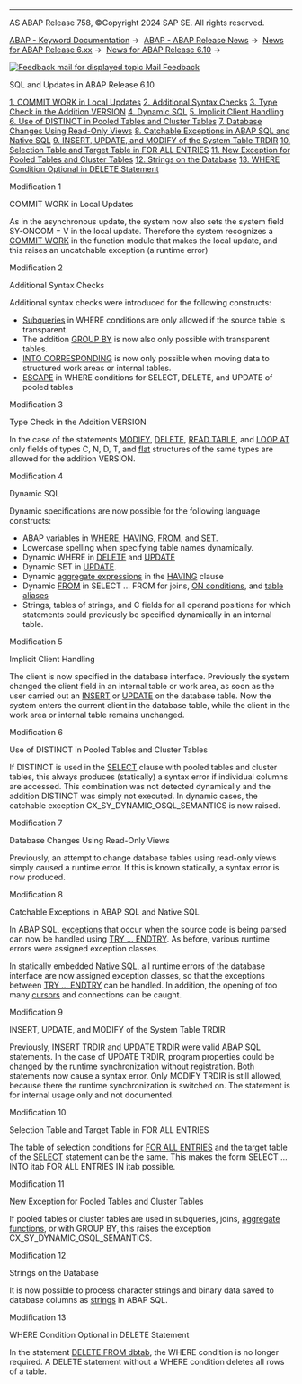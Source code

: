   

* * *

AS ABAP Release 758, ©Copyright 2024 SAP SE. All rights reserved.

[ABAP - Keyword Documentation](https://help.sap.com/doc/abapdocu_758_index_htm/7.58/en-US/abenabap.htm) →  [ABAP - ABAP Release News](https://help.sap.com/doc/abapdocu_758_index_htm/7.58/en-US/abennews.htm) →  [News for ABAP Release 6.xx](https://help.sap.com/doc/abapdocu_758_index_htm/7.58/en-US/abennews-6.htm) →  [News for ABAP Release 6.10](https://help.sap.com/doc/abapdocu_758_index_htm/7.58/en-US/abennews-610.htm) → 

 [![](Mail.gif?object=Mail.gif "Feedback mail for displayed topic") Mail Feedback](mailto:f1_help@sap.com?subject=Feedback%20on%20ABAP%20Documentation&body=Document:%20SQL%20and%20Updates%20in%20ABAP%20Release%206.10%2C%20ABENNEWS-610-SQL%2C%20758%0D%0A%0D%0AError:%0D%0A%0D%0A%0D%0A%0D%0ASuggestion%20for%20improvement:)

SQL and Updates in ABAP Release 6.10

[1\. COMMIT WORK in Local Updates](#!ABAP_MODIFICATION_1@1@)
[2\. Additional Syntax Checks](#!ABAP_MODIFICATION_2@2@)
[3\. Type Check in the Addition VERSION](#!ABAP_MODIFICATION_3@3@)
[4\. Dynamic SQL](#!ABAP_MODIFICATION_4@4@)
[5\. Implicit Client Handling](#!ABAP_MODIFICATION_5@5@)
[6\. Use of DISTINCT in Pooled Tables and Cluster Tables](#!ABAP_MODIFICATION_6@6@)
[7\. Database Changes Using Read-Only Views](#!ABAP_MODIFICATION_7@7@)
[8\. Catchable Exceptions in ABAP SQL and Native SQL](#!ABAP_MODIFICATION_8@8@)
[9\. INSERT, UPDATE, and MODIFY of the System Table TRDIR](#!ABAP_MODIFICATION_9@9@)
[10\. Selection Table and Target Table in FOR ALL ENTRIES](#!ABAP_MODIFICATION_10@10@)
[11\. New Exception for Pooled Tables and Cluster Tables](#!ABAP_MODIFICATION_11@11@)
[12\. Strings on the Database](#!ABAP_MODIFICATION_12@12@)
[13\. WHERE Condition Optional in DELETE Statement](#!ABAP_MODIFICATION_13@13@)

Modification 1   

COMMIT WORK in Local Updates

As in the asynchronous update, the system now also sets the system field SY-ONCOM = V in the local update. Therefore the system recognizes a [COMMIT WORK](https://help.sap.com/doc/abapdocu_758_index_htm/7.58/en-US/abapcommit.htm) in the function module that makes the local update, and this raises an uncatchable exception (a runtime error)

Modification 2   

Additional Syntax Checks

Additional syntax checks were introduced for the following constructs:

-   [Subqueries](https://help.sap.com/doc/abapdocu_758_index_htm/7.58/en-US/abensubquery_glosry.htm "Glossary Entry") in WHERE conditions are only allowed if the source table is transparent.
-   The addition [GROUP BY](https://help.sap.com/doc/abapdocu_758_index_htm/7.58/en-US/abapgroupby_clause.htm) is now also only possible with transparent tables.
-   [INTO CORRESPONDING](https://help.sap.com/doc/abapdocu_758_index_htm/7.58/en-US/abapinto_clause.htm) is now only possible when moving data to structured work areas or internal tables.
-   [ESCAPE](https://help.sap.com/doc/abapdocu_758_index_htm/7.58/en-US/abenwhere_logexp_like.htm) in WHERE conditions for SELECT, DELETE, and UPDATE of pooled tables

Modification 3   

Type Check in the Addition VERSION

In the case of the statements [MODIFY](https://help.sap.com/doc/abapdocu_758_index_htm/7.58/en-US/abapmodify_dbtab.htm), [DELETE](https://help.sap.com/doc/abapdocu_758_index_htm/7.58/en-US/abapdelete_dbtab.htm), [READ TABLE](https://help.sap.com/doc/abapdocu_758_index_htm/7.58/en-US/abapread_table_dbtab.htm), and [LOOP AT](https://help.sap.com/doc/abapdocu_758_index_htm/7.58/en-US/abaploop_at_dbtab.htm) only fields of types C, N, D, T, and [flat](https://help.sap.com/doc/abapdocu_758_index_htm/7.58/en-US/abenflat_glosry.htm "Glossary Entry") structures of the same types are allowed for the addition VERSION.

Modification 4   

Dynamic SQL

Dynamic specifications are now possible for the following language constructs:

-   ABAP variables in [WHERE](https://help.sap.com/doc/abapdocu_758_index_htm/7.58/en-US/abapwhere.htm), [HAVING](https://help.sap.com/doc/abapdocu_758_index_htm/7.58/en-US/abaphaving_clause.htm), [FROM](https://help.sap.com/doc/abapdocu_758_index_htm/7.58/en-US/abapfrom_clause.htm), and [SET](https://help.sap.com/doc/abapdocu_758_index_htm/7.58/en-US/abapupdate.htm).
-   Lowercase spelling when specifying table names dynamically.
-   Dynamic WHERE in [DELETE](https://help.sap.com/doc/abapdocu_758_index_htm/7.58/en-US/abapdelete_dbtab.htm) and [UPDATE](https://help.sap.com/doc/abapdocu_758_index_htm/7.58/en-US/abapupdate.htm)
-   Dynamic SET in [UPDATE](https://help.sap.com/doc/abapdocu_758_index_htm/7.58/en-US/abapupdate.htm).
-   Dynamic [aggregate expressions](https://help.sap.com/doc/abapdocu_758_index_htm/7.58/en-US/abapselect_aggregate.htm) in the [HAVING](https://help.sap.com/doc/abapdocu_758_index_htm/7.58/en-US/abaphaving_clause.htm) clause
-   Dynamic [FROM](https://help.sap.com/doc/abapdocu_758_index_htm/7.58/en-US/abapfrom_clause.htm) in SELECT ... FROM for joins, [ON conditions](https://help.sap.com/doc/abapdocu_758_index_htm/7.58/en-US/abapselect_join.htm), and [table aliases](https://help.sap.com/doc/abapdocu_758_index_htm/7.58/en-US/abapaliases.htm)
-   Strings, tables of strings, and C fields for all operand positions for which statements could previously be specified dynamically in an internal table.

Modification 5   

Implicit Client Handling

The client is now specified in the database interface. Previously the system changed the client field in an internal table or work area, as soon as the user carried out an [INSERT](https://help.sap.com/doc/abapdocu_758_index_htm/7.58/en-US/abapinsert_dbtab.htm) or [UPDATE](https://help.sap.com/doc/abapdocu_758_index_htm/7.58/en-US/abapupdate.htm) on the database table. Now the system enters the current client in the database table, while the client in the work area or internal table remains unchanged.

Modification 6   

Use of DISTINCT in Pooled Tables and Cluster Tables

If DISTINCT is used in the [SELECT](https://help.sap.com/doc/abapdocu_758_index_htm/7.58/en-US/abapselect_clause.htm) clause with pooled tables and cluster tables, this always produces (statically) a syntax error if individual columns are accessed. This combination was not detected dynamically and the addition DISTINCT was simply not executed. In dynamic cases, the catchable exception CX\_SY\_DYNAMIC\_OSQL\_SEMANTICS is now raised.

Modification 7   

Database Changes Using Read-Only Views

Previously, an attempt to change database tables using read-only views simply caused a runtime error. If this is known statically, a syntax error is now produced.

Modification 8   

Catchable Exceptions in ABAP SQL and Native SQL

In ABAP SQL, [exceptions](https://help.sap.com/doc/abapdocu_758_index_htm/7.58/en-US/abenabap_sql_exceptions.htm) that occur when the source code is being parsed can now be handled using [TRY ... ENDTRY](https://help.sap.com/doc/abapdocu_758_index_htm/7.58/en-US/abaptry.htm). As before, various runtime errors were assigned exception classes.

In statically embedded [Native SQL](https://help.sap.com/doc/abapdocu_758_index_htm/7.58/en-US/abennative_sql_glosry.htm "Glossary Entry"), all runtime errors of the database interface are now assigned exception classes, so that the exceptions between [TRY ... ENDTRY](https://help.sap.com/doc/abapdocu_758_index_htm/7.58/en-US/abaptry.htm) can be handled. In addition, the opening of too many [cursors](https://help.sap.com/doc/abapdocu_758_index_htm/7.58/en-US/abapopen_cursor.htm) and connections can be caught.

Modification 9   

INSERT, UPDATE, and MODIFY of the System Table TRDIR

Previously, INSERT TRDIR and UPDATE TRDIR were valid ABAP SQL statements. In the case of UPDATE TRDIR, program properties could be changed by the runtime synchronization without registration. Both statements now cause a syntax error. Only MODIFY TRDIR is still allowed, because there the runtime synchronization is switched on. The statement is for internal usage only and not documented.

Modification 10   

Selection Table and Target Table in FOR ALL ENTRIES

The table of selection conditions for [FOR ALL ENTRIES](https://help.sap.com/doc/abapdocu_758_index_htm/7.58/en-US/abapwhere.htm) and the target table of the [SELECT](https://help.sap.com/doc/abapdocu_758_index_htm/7.58/en-US/abapinto_clause.htm) statement can be the same. This makes the form SELECT ... INTO itab FOR ALL ENTRIES IN itab possible.

Modification 11   

New Exception for Pooled Tables and Cluster Tables

If pooled tables or cluster tables are used in subqueries, joins, [aggregate functions](https://help.sap.com/doc/abapdocu_758_index_htm/7.58/en-US/abenaggregate_function_glosry.htm "Glossary Entry"), or with GROUP BY, this raises the exception CX\_SY\_DYNAMIC\_OSQL\_SEMANTICS.

Modification 12   

Strings on the Database

It is now possible to process character strings and binary data saved to database columns as [strings](https://help.sap.com/doc/abapdocu_758_index_htm/7.58/en-US/abenddic_builtin_types.htm) in ABAP SQL.

Modification 13   

WHERE Condition Optional in DELETE Statement

In the statement [DELETE FROM dbtab](https://help.sap.com/doc/abapdocu_758_index_htm/7.58/en-US/abapdelete_dbtab.htm), the WHERE condition is no longer required. A DELETE statement without a WHERE condition deletes all rows of a table.